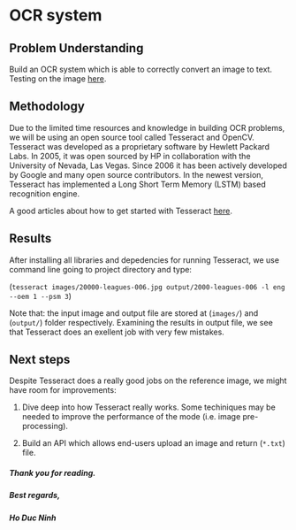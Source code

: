 # OCR system

##  Problem Understanding

Build an OCR system which is able to correctly convert an image to text. Testing on the image [here](https://github.com/hoducninh/OCR/blob/master/images/computer-vision.jpg).

## Methodology

Due to the limited time resources and knowledge in building OCR problems, we will be using an open source tool called Tesseract and OpenCV. Tesseract was developed as a proprietary software by Hewlett Packard Labs. In 2005, it was open sourced by HP in collaboration with the University of Nevada, Las Vegas. Since 2006 it has been actively developed by Google and many open source contributors. In the newest version, Tesseract has implemented a Long Short Term Memory (LSTM) based recognition engine.

A good articles about how to get started with Tesseract [here](https://www.pyimagesearch.com/2017/07/10/using-tesseract-ocr-python/).

## Results

After installing all libraries and depedencies for running Tesseract, we use command line going to project directory and type:

(`tesseract images/20000-leagues-006.jpg output/2000-leagues-006 -l eng --oem 1 --psm 3`)

Note that: the input image and output file are stored at (`images/`) and (`output/`) folder respectively. Examining the results in output file, we see that Tesseract does an exellent job with very few mistakes.

## Next steps

Despite Tesseract does a really good jobs on the reference image, we might have room for improvements:

1. Dive deep into how Tesseract really works. Some techiniques may be needed to improve the performance of the mode (i.e. image pre-processing).

2. Build an API which allows end-users upload an image and return (`*.txt`) file.

##### Thank you for reading. 

##### Best regards, 

##### Ho Duc Ninh